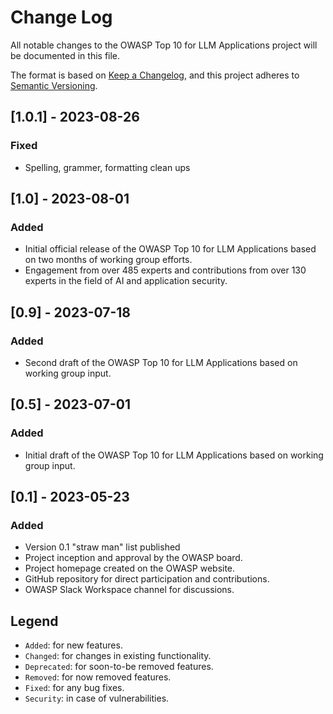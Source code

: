 # Change Log

All notable changes to the OWASP Top 10 for LLM Applications project will be documented in this file.

The format is based on [Keep a Changelog](https://keepachangelog.com/en/1.0.0/), and this project adheres to [Semantic Versioning](https://semver.org/spec/v2.0.0.html).

## [1.0.1] - 2023-08-26

### Fixed
- Spelling, grammer, formatting clean ups

## [1.0] - 2023-08-01

### Added
- Initial official release of the OWASP Top 10 for LLM Applications based on two months of working group efforts.
- Engagement from over 485 experts and contributions from over 130 experts in the field of AI and application security.

## [0.9] - 2023-07-18

### Added
- Second draft of the OWASP Top 10 for LLM Applications based on working group input.

## [0.5] - 2023-07-01

### Added
- Initial draft of the OWASP Top 10 for LLM Applications based on working group input.

## [0.1] - 2023-05-23

### Added
- Version 0.1 "straw man" list published
- Project inception and approval by the OWASP board.
- Project homepage created on the OWASP website.
- GitHub repository for direct participation and contributions.
- OWASP Slack Workspace channel for discussions.

## Legend

- `Added`: for new features.
- `Changed`: for changes in existing functionality.
- `Deprecated`: for soon-to-be removed features.
- `Removed`: for now removed features.
- `Fixed`: for any bug fixes.
- `Security`: in case of vulnerabilities.
```

